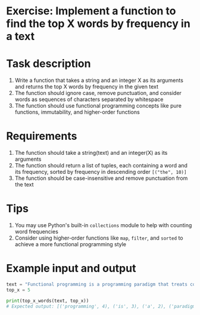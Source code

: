# Exercise: Implement a function to find the top X words by frequency in a text

# Task description
1. Write a function that takes a string and an integer X as its arguments and returns the top X words by frequency in the given text
2. The function should ignore case, remove punctuation, and consider words as sequences of characters separated by whitespace
3. The function should use functional programming concepts like pure functions, immutability, and higher-order functions

# Requirements
1. The function should take a string(text) and an integer(X) as its arguments
2. The function should return a list of tuples, each containing a word and its frequency, sorted by frequency in descending order `[("the", 10)]`
3. The function should be case-insensitive and remove punctuation from the text

# Tips
1. You may use Python's built-in `collections` module to help with counting word frequencies
2. Consider using higher-order functions like `map`, `filter`, and `sorted` to achieve a more functional programming style

# Example input and output


```python
text = "Functional programming is a programming paradigm that treats computation as the evaluation of mathematical functions and avoids changing state and mutable data. It is a declarative programming paradigm, which means programming is done with expressions or declarations instead of statements."
top_x = 5

print(top_x_words(text, top_x))
# Expected output: [('programming', 4), ('is', 3), ('a', 2), ('paradigm', 2), ('of', 2)]
```
